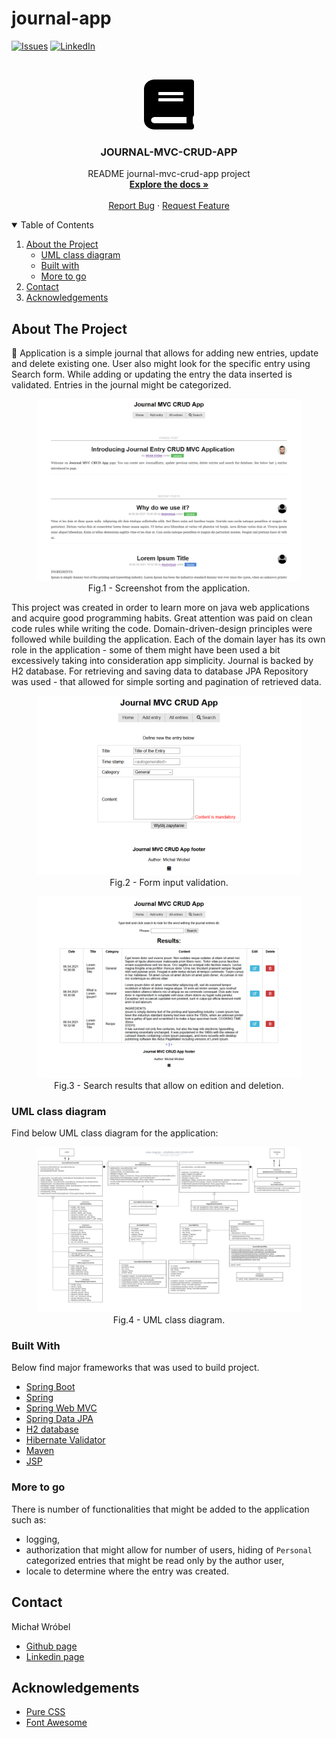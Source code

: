 # journal-app
[![Issues][issues-shield]][issues-url]
[![LinkedIn][linkedin-shield]][linkedin-url]

<!-- PROJECT LOGO -->
<br />
<p align="center">
  <a href="https://github.com/m-wrobel91/journal-app">
    <img src="images/book-solid.svg" alt="Logo" width="80" height="80">

  </a>

  <h3 align="center">JOURNAL-MVC-CRUD-APP</h3>

  <p align="center">
     README journal-mvc-crud-app project 
    <br />
    <a href="https://github.com/m-wrobel91/journal-app"><strong>Explore the docs »</strong></a>
    <br />
    <br />    <a href="https://github.com/m-wrobel91/journal-app/issues">Report Bug</a>
    ·
    <a href="https://github.com/m-wrobel91/journal-app/issues">Request Feature</a>
  </p>
  </p>
</p>



<!-- TABLE OF CONTENTS -->
<details open="open">
  <summary>Table of Contents</summary>
  <ol>
    <li>
      <a href="#about-the-project">About the Project</a>
      <ul>
        <li><a href="#uml-class-diagram">UML class diagram</a></li>
        <li><a href="#built-with">Built with</a></li>
        <li><a href="#more-to-go">More to go</a></li>
      </ul>
    </li>
    <li><a href="#contact">Contact</a></li>
    <li><a href="#acknowledgements">Acknowledgements</a></li>
  </ol>
</details>



<!-- ABOUT THE PROJECT -->
## About The Project
  
:notebook: Application is a simple journal that allows for adding new entries, update and delete existing one. User also might look for the specific entry using Search form. While adding or updating the entry the data inserted is validated. Entries in the journal might be categorized.

<div align="center">
  <figure>
    <a href="images/screenshot_main.png"><img src="images/screenshot_main.png" height="auto" width="450" style="border-radius:5px"></a>
    <figcaption>Fig.1 - Screenshot from the application.</figcaption>
    </figure>
</div>
This project was created in order to learn more on java web applications and acquire good programming habits.  Great attention was paid on clean code rules while writing the code. Domain-driven-design principles were followed while building the application. Each of the domain layer has its own role in the application - some of them might have been used a bit excessively taking into consideration app simplicity. Journal is backed by H2 database. For retrieving and saving data to database JPA Repository was used - that allowed for simple sorting and pagination of retrieved data.

<div align="center">
  <figure>
    <a href="images/screenshot_validation.png"><img src="images/screenshot_validation.png" height="auto" width="450" style="border-radius:5px"></a>
    <figcaption>Fig.2 - Form input validation.</figcaption>
    </figure>
</div>

<div align="center">
  <figure>
    <a href="images/screenshot_search.png"><img src="images/screenshot_search.png" height="auto" width="450" style="border-radius:5px"></a>
    <figcaption>Fig.3 - Search results that allow on edition and deletion.</figcaption>
    </figure>
</div>


### UML class diagram
Find below UML class diagram for the application:

<div align="center">
  <figure>
    <a href="images/journal-app_UML_class.png"><img src="images/journal-app_UML_class.png" height="auto" width="600" style="border-radius:5px"></a>
    <figcaption>Fig.4 - UML class diagram.</figcaption>
    </figure>
</div>

### Built With

Below find  major frameworks that was used to build project. 
* [Spring Boot](https://spring.io/projects/spring-boot)
* [Spring](https://spring.io/)
* [Spring Web MVC](https://docs.spring.io/spring-framework/docs/3.2.x/spring-framework-reference/html/mvc.html)
* [Spring Data JPA](https://docs.spring.io/spring-data/jpa/docs/current/reference/html/#reference)
* [H2 database](https://www.h2database.com/)
* [Hibernate Validator](https://hibernate.org/validator/)
* [Maven](https://maven.apache.org/)
* [JSP](https://www.oracle.com/java/technologies/jspt.html)

### More to go
There is number of functionalities that might be added to the application such as:
- logging, 
- authorization that might allow for number of users, hiding of `Personal` categorized entries that might be read only by the author user,
- locale to determine where the entry was created.

<!-- CONTACT -->
## Contact

Michał Wróbel 
- [Github page](https://github.com/m-wrobel91)
- [Linkedin page](https://www.linkedin.com/in/micha%C5%82-wr%C3%B3bel-85055012a/)



<!-- ACKNOWLEDGEMENTS -->
## Acknowledgements

* [Pure CSS](https://purecss.io/)
* [Font Awesome](https://fontawesome.com)





<!-- MARKDOWN LINKS & IMAGES -->

[issues-shield]: https://img.shields.io/github/issues/m-wrobel91/journal-app.svg?style=for-the-badge
[issues-url]: https://github.com/m-wrobel91/Best-README-Template/issues

[linkedin-shield]: https://img.shields.io/badge/-LinkedIn-black.svg?style=for-the-badge&logo=linkedin&colorB=555
[linkedin-url]: https://www.linkedin.com/in/micha%C5%82-wr%C3%B3bel-85055012a/
[github-url]: https://github.com/m-wrobel91
[app-logo]: images/book-solid.svg
